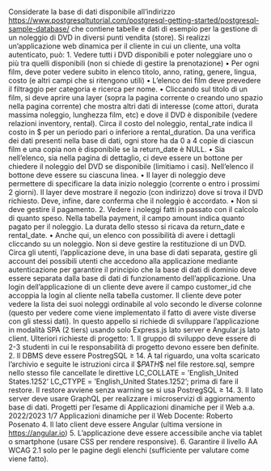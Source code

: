 Considerate la base di dati disponibile all’indirizzo https://www.postgresqltutorial.com/postgresql-getting-started/postgresql-sample-database/ che contiene tabelle e dati di esempio per la gestione di un noleggio di DVD in diversi punti vendita (store). Si realizzi un’applicazione web dinamica per il cliente in cui un cliente, una volta autenticato, può: 1. Vedere tutti i DVD disponibili e poter noleggiare uno o più tra quelli disponibili (non si chiede di gestire la prenotazione) • Per ogni film, deve poter vedere subito in elenco titolo, anno, rating, genere, lingua, costo (e altri campi che si ritengono utili) • L’elenco dei film deve prevedere il filtraggio per categoria e ricerca per nome. • Cliccando sul titolo di un film, si deve aprire una layer (sopra la pagina corrente o creando uno spazio nella pagina corrente) che mostra altri dati di interesse (come attori, durata massima noleggio, lunghezza film, etc) e dove il DVD è disponibile (vedere relazioni inventory, rental). Circa il costo del noleggio, rental\_rate indica il costo in \$ per un periodo pari o inferiore a rental\_duration. Da una verifica dei dati presenti nella base di dati, ogni store ha da 0 a 4 copie di ciascun film e una copia non è disponibile se la return\_date è NULL. • Sia nell’elenco, sia nella pagina di dettaglio, ci deve essere un bottone per chiedere il noleggio del DVD se disponibile (limitiamo i casi). Nell’elenco il bottone deve essere su ciascuna linea. • Il layer di noleggio deve permettere di specificare la data inizio noleggio (corrente o entro i prossimi 2 giorni). Il layer deve mostrare il negozio (con indirizzo) dove si trova il DVD richiesto. Deve, infine, dare conferma che il noleggio è accordato. • Non si deve gestire il pagamento. 2. Vedere i noleggi fatti in passato con il calcolo di quanto speso. Nella tabella payment, il campo amount indica quanto pagato per il noleggio. La durata dello stesso si ricava da return\_date e rental\_date. • Anche qui, un elenco con possibilità di avere i dettagli cliccando su un noleggio. Non si deve gestire la restituzione di un DVD. Circa gli utenti, l’applicazione deve, in una base di dati separata, gestire gli account dei possibili utenti che accedono alla applicazione mediante autenticazione per garantire il principio che la base di dati di dominio deve essere separata dalla base di dati di funzionamento dell’applicazione. Una login dell’applicazione di un cliente deve avere il campo customer\_id che accoppia la login al cliente nella tabella customer. Il cliente deve poter vedere la lista dei suoi noleggi ordinabile al volo secondo le diverse colonne (questo per vedere come viene implementato il fatto di avere viste diverse con gli stessi dati). In questo appello si richiede di sviluppare l’applicazione in modalità SPA (2 tiers) usando solo Express.js lato server e Angular.js lato client. Ulteriori richieste di progetto: 1. Il gruppo di sviluppo deve essere di 2-3 studenti in cui le responsabilità di progetto devono essere ben definite. 2. Il DBMS deve essere PostregSQL ≥ 14. A tal riguardo, una volta scaricato l’archivio e seguite le istruzioni circa il \$$PATH\$$ nel file restore.sql, sempre nello stesso file cancellate le direttive LC\_COLLATE = ’English\_United States.1252’ LC\_CTYPE = ’English\_United States.1252’; prima di fare il restore. Il restore avviene senza warning se si usa PostregSQL ≥ 14. 3. Il lato server deve usare GraphQL per realizzare i microservizi di aggiornamento base di dati. Progetti per l’esame di Applicazioni dinamiche per il Web a.a. 2022/2023 1/7 Applicazioni dinamiche per il Web Docente: Roberto Posenato 4. Il lato client deve essere Angular (ultima versione in https://angular.io) 5. L’applicazione deve essere accessibile anche via tablet o smartphone (usare CSS per rendere responsive). 
6. Garantire il livello AA WCAG 2.1 solo per le pagine degli elenchi (sufficiente per valutare come viene fatto).
